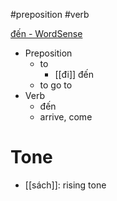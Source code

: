 #preposition #verb 

[đến‎ - WordSense](https://www.wordsense.eu/%C4%91%E1%BA%BFn/)
- Preposition
	- to
		- [[đi]] đến‎
	- to go to‎
- Verb
	- đến 
	- arrive, come



# Tone
- [[sách]]: rising tone